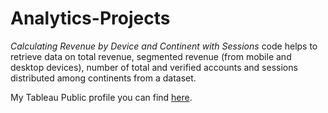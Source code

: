 # Analytics-Projects

*Calculating Revenue by Device and Continent with Sessions* code helps to retrieve data on total revenue, segmented revenue (from mobile and desktop devices), number of total and verified accounts and sessions distributed among continents from a dataset.

My Tableau Public profile you can find [here](https://public.tableau.com/app/profile/danylo.zhyrko/vizzes).
